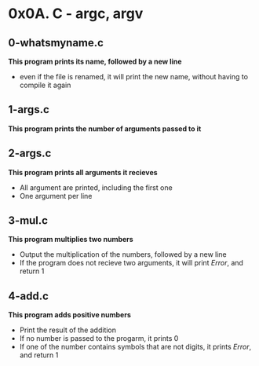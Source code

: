 # 0x0A. C - argc, argv

## 0-whatsmyname.c

**This program prints its name, followed by a new line**

* even if the file is renamed, it will print the new name, without having to compile it again

## 1-args.c

**This program prints the number of arguments passed to it**

## 2-args.c

**This program prints all arguments it recieves**

* All argument are printed, including the first one
* One argument per line

## 3-mul.c

**This program multiplies two numbers**

* Output the multiplication of the numbers, followed by a new line
* If the program does not recieve two arguments, it will print *Error*, and return 1

## 4-add.c

**This program adds positive numbers**

* Print the result of the addition
* If no number is passed to the progarm, it prints 0
* If one of the number contains symbols that are not digits, it prints *Error*, and return 1
